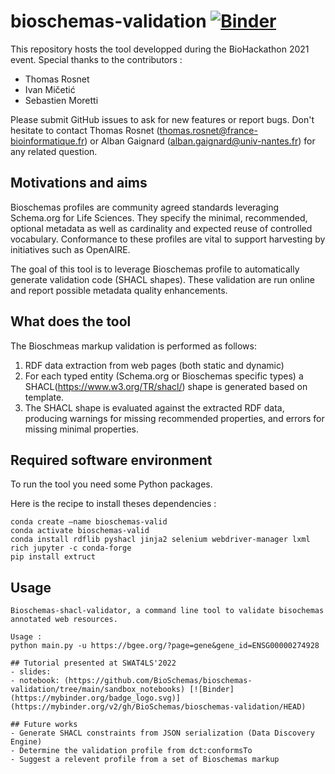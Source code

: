 # bioschemas-validation [![Binder](https://mybinder.org/badge_logo.svg)](https://mybinder.org/v2/gh/BioSchemas/bioschemas-validation/HEAD)
This repository hosts the tool developped during the BioHackathon 2021 event. Special thanks to the contributors : 
- Thomas Rosnet 
- Ivan Mičetić 
- Sebastien Moretti 

Please submit GitHub issues to ask for new features or report bugs. 
Don't hesitate to contact Thomas Rosnet (thomas.rosnet@france-bioinformatique.fr) or Alban Gaignard (alban.gaignard@univ-nantes.fr) for any related question. 

## Motivations and aims 
Bioschemas profiles are community agreed standards leveraging Schema.org for Life Sciences. They specify the minimal, recommended, optional metadata as well as cardinality and expected reuse of controlled vocabulary. Conformance to these profiles are vital to support harvesting by initiatives such as OpenAIRE. 

The goal of this tool is to leverage Bioschemas profile to automatically generate validation code (SHACL shapes). These validation are run online and report possible metadata quality enhancements. 

## What does the tool
The Bioschmeas markup validation is performed as follows:
1. RDF data extraction from web pages (both static and dynamic)
2. For each typed entity (Schema.org or Bioschemas specific types) a SHACL(https://www.w3.org/TR/shacl/) shape is generated based on template.
3. The SHACL shape is evaluated against the extracted RDF data, producing warnings for missing recommended properties, and errors for missing minimal properties.

## Required software environment
To run the tool you need some Python packages.

Here is the recipe to install theses dependencies : 
```
conda create —name bioschemas-valid
conda activate bioschemas-valid
conda install rdflib pyshacl jinja2 selenium webdriver-manager lxml rich jupyter -c conda-forge
pip install extruct
```

## Usage
```
Bioschemas-shacl-validator, a command line tool to validate bisochemas annotated web resources.

Usage :
python main.py -u https://bgee.org/?page=gene&gene_id=ENSG00000274928

## Tutorial presented at SWAT4LS'2022
- slides: 
- notebook: (https://github.com/BioSchemas/bioschemas-validation/tree/main/sandbox_notebooks) [![Binder](https://mybinder.org/badge_logo.svg)](https://mybinder.org/v2/gh/BioSchemas/bioschemas-validation/HEAD)

## Future works 
- Generate SHACL constraints from JSON serialization (Data Discovery Engine)
- Determine the validation profile from dct:conformsTo
- Suggest a relevent profile from a set of Bioschemas markup
